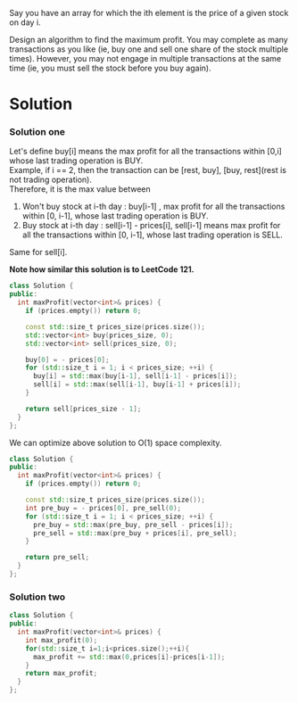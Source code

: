 Say you have an array for which the ith element is the price of a given stock on day i.

Design an algorithm to find the maximum profit. You may complete as many transactions as you like (ie, buy one and sell one share of the stock multiple times). However, you may not engage in multiple transactions at the same time (ie, you must sell the stock before you buy again).

# Solution

### Solution one


Let's define buy[i] means the max profit for all the transactions within [0,i] whose last trading operation is BUY.  
Example, if i == 2, then the transaction can be [rest, buy], [buy, rest](rest is not trading operation).  
Therefore, it is the max value between  

1. Won't buy stock at i-th day : buy[i-1] , max profit for all the transactions within [0, i-1], 
    whose last trading operation is BUY.
2. Buy stock at i-th day : sell[i-1] - prices[i], sell[i-1] means max profit for all the transactions 
    within [0, i-1], whose last trading operation is SELL.
        
Same for sell[i].

__Note how similar this solution is to LeetCode 121.__

```cpp
class Solution {
public:
  int maxProfit(vector<int>& prices) {
    if (prices.empty()) return 0;

    const std::size_t prices_size(prices.size());
    std::vector<int> buy(prices_size, 0);
    std::vector<int> sell(prices_size, 0);

    buy[0] = - prices[0];
    for (std::size_t i = 1; i < prices_size; ++i) {
      buy[i] = std::max(buy[i-1], sell[i-1] - prices[i]);
      sell[i] = std::max(sell[i-1], buy[i-1] + prices[i]);
    }

    return sell[prices_size - 1];
  }
};
```

We can optimize above solution to O(1) space complexity.

```cpp
class Solution {
public:
  int maxProfit(vector<int>& prices) {
    if (prices.empty()) return 0;

    const std::size_t prices_size(prices.size());
    int pre_buy = - prices[0], pre_sell(0);
    for (std::size_t i = 1; i < prices_size; ++i) {
      pre_buy = std::max(pre_buy, pre_sell - prices[i]);
      pre_sell = std::max(pre_buy + prices[i], pre_sell);
    }

    return pre_sell;
  }
};
```

### Solution two

```cpp
class Solution {
public:
  int maxProfit(vector<int>& prices) {
    int max_profit(0);
    for(std::size_t i=1;i<prices.size();++i){
      max_profit += std::max(0,prices[i]-prices[i-1]);
    }
    return max_profit;
  }
};
```
